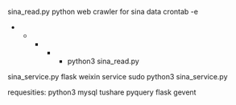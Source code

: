 sina_read.py python web crawler for sina data
crontab -e
* * * * * python3 sina_read.py 

sina_service.py  flask weixin service
sudo python3 sina_service.py 

requesities:
python3
mysql
tushare
pyquery
flask
gevent
